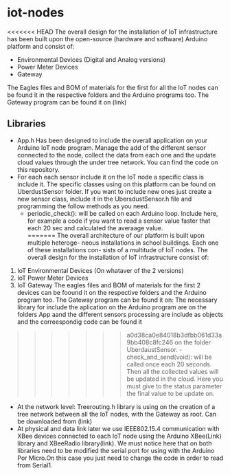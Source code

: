 # iot-nodes

<<<<<<< HEAD
The overall design for the installation of IoT infrastructure has been built upon the open-source (hardware and software) Arduino
platform and consist of:
-  Environmental Devices (Digital and Analog versions)
-  Power Meter Devices
-  Gateway

The Eagles files and BOM of materials for the first for all the IoT nodes can be found it in the respective folders and the Arduino programs too. 
The Gateway program can be found it on (link)

Libraries
--
- App.h Has been designed to include the overall application on your Arduino IoT node program. Manage the add of the different sensor connected to the node, collect the data from each one and the update cloud values through the under tree network. You can find the code on this repository. 
- For each each sensor include it on the IoT node a specific class is include it. The specific classes using on this platform can be found on UberdustSensor folder. If you want to include new ones just create a new sensor class, include it in the UbersdustSensor.h file and programming the follow methods as you need. 
	-	periodic_check(): will be called on each Arduino loop. Include here, for example a code if you want to read a sensor value faster that each 20 sec and calculated the averaage value.	 
=======
The overall architecture of our platform is built upon multiple heteroge-
neous installations in school buildings. Each one of these installations con-
sists of a multitude of IoT nodes.
The overall design for the installation of IoT infrastructure consist of:
1. IoT Environmental Devices (On whataver of the 2 versions)
2. IoT Power Meter Devices
3. IoT Gateway
The eagles files and BOM of materials for the first 2 devices can be foound it on the respective folders and the Arduino program too. 
The Gateway program can be found it on: 
The necessary library for include the aplication on the Arduino program are on the folders App aand the different sensors processing are include as objects and the correespondig code can be found it
>>>>>>> a0d38ca0e84018b3dfbb061d33a9bb408c8fc246
on the folder UberdaustSensor.
	-	check_and_send(void): will be called once each 20 seconds. Then all the collected values will be updated in the cloud. Here you must give to the status parameter the final value to be update on.
			
- At the network level: Treerouting.h library is using on the creation of a tree network between all the IoT nodes, with the Gateway as root. Can be downloaded from (link)
- At physical and data link later we use IEEE802.15.4 communication with XBee devices connected to each IoT node using the Arduino XBee(Link) library and XBeeRadio library(link). We must notice here that on both libraries need to be modified the serial port for using with the Arduino Por Micro.On this case you just need to change the code in order to read from Serial1. 





